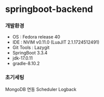 # springboot-backend

### 개발환경
* OS : Fedora release 40
* IDE : NVIM v0.11.0 (LuaJIT 2.1.1724512491)
* Git Tools : Lazygit
* SpringBoot 3.3.4
* jdk-17.0.11
* gradle-8.10.2

### 초기세팅
MongoDB 연동
Scheduler 
Logback
